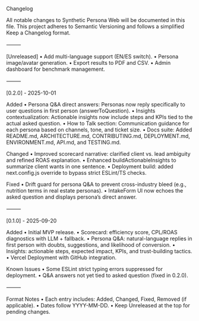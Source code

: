 Changelog

All notable changes to Synthetic Persona Web will be documented in this file.
This project adheres to Semantic Versioning and follows a simplified Keep a Changelog format.

⸻

[Unreleased]
  • Add multi-language support (EN/ES switch).
  • Persona image/avatar generation.
  • Export results to PDF and CSV.
  • Admin dashboard for benchmark management.

⸻

[0.2.0] - 2025-10-01

Added
  • Persona Q&A direct answers: Personas now reply specifically to user questions in first person (answerToQuestion).
  • Insights contextualization: Actionable insights now include steps and KPIs tied to the actual asked question.
  • How to Talk section: Communication guidance for each persona based on channels, tone, and ticket size.
  • Docs suite: Added README.md, ARCHITECTURE.md, CONTRIBUTING.md, DEPLOYMENT.md, ENVIRONMENT.md, API.md, and TESTING.md.

Changed
  • Improved scorecard narrative: clarified client vs. lead ambiguity and refined ROAS explanation.
  • Enhanced buildActionableInsights to summarize client wants in one sentence.
  • Deployment build: added next.config.js override to bypass strict ESLint/TS checks.

Fixed
  • Drift guard for persona Q&A to prevent cross-industry bleed (e.g., nutrition terms in real estate personas).
  • IntakeForm UI now echoes the asked question and displays persona’s direct answer.

⸻

[0.1.0] - 2025-09-20

Added
  • Initial MVP release.
  • Scorecard: efficiency score, CPL/ROAS diagnostics with LLM + fallback.
  • Persona Q&A: natural-language replies in first person with doubts, suggestions, and likelihood of conversion.
  • Insights: actionable steps, expected impact, KPIs, and trust-building tactics.
  • Vercel Deployment with GitHub integration.

Known Issues
  • Some ESLint strict typing errors suppressed for deployment.
  • Q&A answers not yet tied to asked question (fixed in 0.2.0).

⸻

Format Notes
  • Each entry includes: Added, Changed, Fixed, Removed (if applicable).
  • Dates follow YYYY-MM-DD.
  • Keep Unreleased at the top for pending changes.